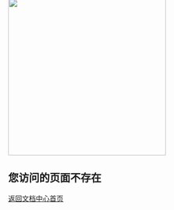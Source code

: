 <img class="notfound_404_img" style="margin-top:-54px;width:320px;" src="https://static.ucloud.cn/119cbd7b54dd40dfab3be79edccba5f2.png">
<div class="notfound_404">
<h2 id="notfound">您访问的页面不存在</h2>
<a href="/">返回文档中心首页<span class="icon__right"></span></a>
</div>

<script>
$('.github_btn').hide();
$('.docsify-pagination-container').css('display','none');
</script>
